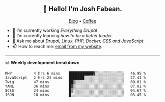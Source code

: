 <h2 align="center">👋 Hello! I'm Josh Fabean.</h2>
<p align="center">
  <a href="https://joshfabean.com">Blog</a> •
  <a href="https://www.buymeacoffee.com/LSxne6Yr4">Coffee</a>
</p>

- 🔭 I’m currently working *Everything Drupal*
- 🌱 I’m currently learning *how to be a better leader.*
- 💬 Ask me about *Drupal, Linux, PHP, Docker, CSS and JavaScript*
- 📫 How to reach me: [email from my website](https://joshfabean.com).

-------

📊 **Weekly development breakdown**
<!--START_SECTION:waka-->

```text
PHP          4 hrs 6 mins    ███████████▓░░░░░░░░░░░░░   46.95 %
JavaScript   2 hrs 23 mins   ███████░░░░░░░░░░░░░░░░░░   27.41 %
Twig         47 mins         ██▒░░░░░░░░░░░░░░░░░░░░░░   09.01 %
YAML         36 mins         █▓░░░░░░░░░░░░░░░░░░░░░░░   07.01 %
SCSS         24 mins         █▒░░░░░░░░░░░░░░░░░░░░░░░   04.67 %
JSON         18 mins         █░░░░░░░░░░░░░░░░░░░░░░░░   03.45 %
```

<!--END_SECTION:waka-->

<!--
**fabean/fabean** is a ✨ _special_ ✨ repository because its `README.md` (this file) appears on your GitHub profile.

Here are some ideas to get you started:

- 🔭 I’m currently working on ...
- 🌱 I’m currently learning ...
- 👯 I’m looking to collaborate on ...
- 🤔 I’m looking for help with ...
- 💬 Ask me about ...
- 📫 How to reach me: ...
- 😄 Pronouns: ...
- ⚡ Fun fact: ...
-->
